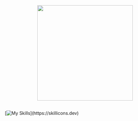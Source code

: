 <div id="header" align="center">
  <img src="https://media.giphy.com/media/M9gbBd9nbDrOTu1Mqx/giphy.gif" width="300"/>
</div>

</br>

[![My Skills](https://skillicons.dev/icons?i=c,cpp,cs,dotnetjs,html,css,python,java,)](https://skillicons.dev)
